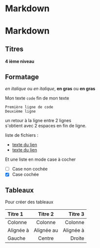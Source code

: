 # Markdown
Markdown
========
Titres
--------
#### 4 ième niveau

Formatage
---------
*en italique* ou _en italique_,
**en gras** ou __en gras__

Mon texte `code` fin de mon texte

    Première ligne de code
    Deuxième ligne

un retour à la ligne entre 2 lignes  
s'obtient avec 2 espaces en fin de ligne.

liste de fichiers :

  * [texte du lien](http://georef.eu/ "texte pour le titre, facultatif")
  * [texte du lien](http://georef.eu/ "texte pour le titre, facultatif")
  
Et une liste en mode case à cocher

  - [ ] Case non cochée
  - [x] Case cochée
  
Tableaux
--------
Pour créer des tableaux

| Titre 1       |     Titre 2     |        Titre 3 |
| :------------ | :-------------: | -------------: |
| Colonne       |     Colonne     |        Colonne |
| Alignée à     |   Alignée au    |      Alignée à |
| Gauche        |     Centre      |         Droite |

